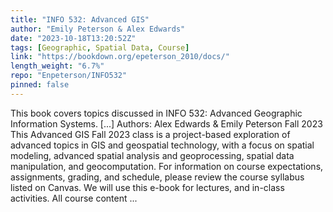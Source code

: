 ```yaml
---
title: "INFO 532: Advanced GIS"
author: "Emily Peterson & Alex Edwards"
date: "2023-10-18T13:20:52Z"
tags: [Geographic, Spatial Data, Course]
link: "https://bookdown.org/epeterson_2010/docs/"
length_weight: "6.7%"
repo: "Enpeterson/INFO532"
pinned: false
---
```


This book covers topics discussed in INFO 532: Advanced Geographic Information Systems. [...] Authors: Alex Edwards & Emily Peterson
Fall 2023 This Advanced GIS Fall 2023 class is a project-based exploration of advanced topics in GIS and geospatial technology, with a focus on spatial modeling, advanced spatial analysis and geoprocessing, spatial data manipulation, and geocomputation. For information on course expectations, assignments, grading, and schedule, please review the course syllabus listed on Canvas. We will use this e-book for lectures, and in-class activities. All course content ...
